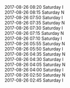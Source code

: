 2017-08-26 08:20 Saturday  I  
2017-08-26 08:15 Saturday  N  
2017-08-26 07:50 Saturday  I  
2017-08-26 07:35 Saturday  N  
2017-08-26 07:30 Saturday  I  
2017-08-26 07:15 Saturday  N  
2017-08-26 07:10 Saturday  I  
2017-08-26 05:55 Saturday  N  
2017-08-26 05:50 Saturday  I  
2017-08-26 04:35 Saturday  N  
2017-08-26 04:30 Saturday  I  
2017-08-26 04:05 Saturday  N  
2017-08-26 04:00 Saturday  I  
2017-08-26 02:50 Saturday  N  
2017-08-26 02:45 Saturday  I  
